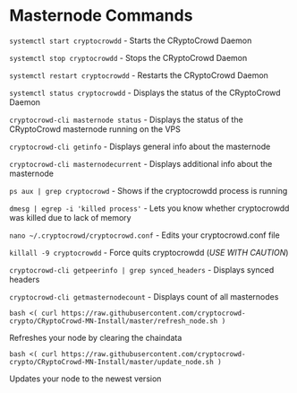 # Masternode Commands

`systemctl start cryptocrowdd`
\- Starts the CRyptoCrowd Daemon

`systemctl stop cryptocrowdd`
\- Stops the CRyptoCrowd Daemon

`systemctl restart cryptocrowdd`
\- Restarts the CRyptoCrowd Daemon

`systemctl status cryptocrowdd`
\- Displays the status of the CRyptoCrowd Daemon

`cryptocrowd-cli masternode status`
\- Displays the status of the CRyptoCrowd masternode running on the VPS

`cryptocrowd-cli getinfo`
\- Displays general info about the masternode

`cryptocrowd-cli masternodecurrent`
\- Displays additional info about the masternode

`ps aux | grep cryptocrowd`
\- Shows if the cryptocrowdd process is running

`dmesg | egrep -i 'killed process'`
\- Lets you know whether cryptocrowdd was killed due to lack of memory

`nano ~/.cryptocrowd/cryptocrowd.conf`
\- Edits your cryptocrowd.conf file

`killall -9 cryptocrowdd`
\- Force quits cryptocrowdd (*USE WITH CAUTION*)

`cryptocrowd-cli getpeerinfo | grep synced_headers`
\- Displays synced headers

`cryptocrowd-cli getmasternodecount`
\- Displays count of all masternodes

`bash <( curl https://raw.githubusercontent.com/cryptocrowd-crypto/CRyptoCrowd-MN-Install/master/refresh_node.sh )`

Refreshes your node by clearing the chaindata

`bash <( curl https://raw.githubusercontent.com/cryptocrowd-crypto/CRyptoCrowd-MN-Install/master/update_node.sh )`

Updates your node to the newest version
